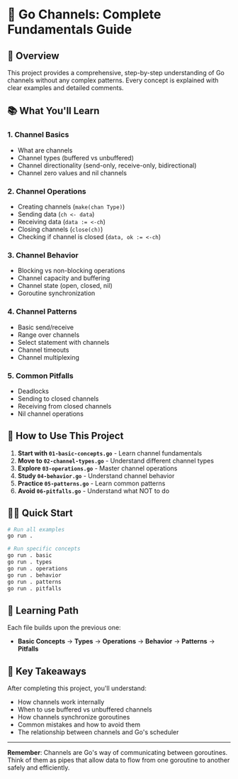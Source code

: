 # 🔗 Go Channels: Complete Fundamentals Guide

## 🎯 Overview
This project provides a comprehensive, step-by-step understanding of Go channels without any complex patterns. Every concept is explained with clear examples and detailed comments.

## 📚 What You'll Learn

### 1. **Channel Basics**
- What are channels
- Channel types (buffered vs unbuffered)
- Channel directionality (send-only, receive-only, bidirectional)
- Channel zero values and nil channels

### 2. **Channel Operations**
- Creating channels (`make(chan Type)`)
- Sending data (`ch <- data`)
- Receiving data (`data := <-ch`)
- Closing channels (`close(ch)`)
- Checking if channel is closed (`data, ok := <-ch`)

### 3. **Channel Behavior**
- Blocking vs non-blocking operations
- Channel capacity and buffering
- Channel state (open, closed, nil)
- Goroutine synchronization

### 4. **Channel Patterns**
- Basic send/receive
- Range over channels
- Select statement with channels
- Channel timeouts
- Channel multiplexing

### 5. **Common Pitfalls**
- Deadlocks
- Sending to closed channels
- Receiving from closed channels
- Nil channel operations

## 🚀 How to Use This Project

1. **Start with `01-basic-concepts.go`** - Learn channel fundamentals
2. **Move to `02-channel-types.go`** - Understand different channel types
3. **Explore `03-operations.go`** - Master channel operations
4. **Study `04-behavior.go`** - Understand channel behavior
5. **Practice `05-patterns.go`** - Learn common patterns
6. **Avoid `06-pitfalls.go`** - Understand what NOT to do

## 🏃‍♂️ Quick Start

```bash
# Run all examples
go run .

# Run specific concepts
go run . basic
go run . types
go run . operations
go run . behavior
go run . patterns
go run . pitfalls
```

## 📖 Learning Path

Each file builds upon the previous one:
- **Basic Concepts** → **Types** → **Operations** → **Behavior** → **Patterns** → **Pitfalls**

## 🎯 Key Takeaways

After completing this project, you'll understand:
- How channels work internally
- When to use buffered vs unbuffered channels
- How channels synchronize goroutines
- Common mistakes and how to avoid them
- The relationship between channels and Go's scheduler

---

**Remember**: Channels are Go's way of communicating between goroutines. Think of them as pipes that allow data to flow from one goroutine to another safely and efficiently.

